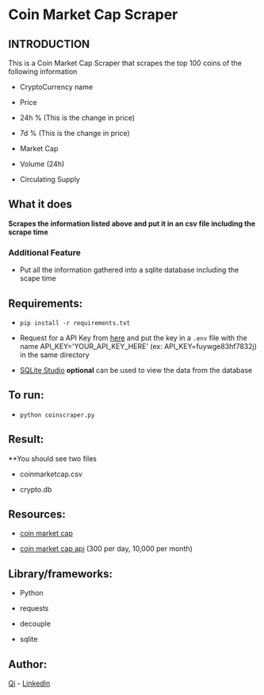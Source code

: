 # Coin Market Cap Scraper

## INTRODUCTION
This is a Coin Market Cap Scraper that scrapes the top 100 coins of the following information

* CryptoCurrency name

* Price

* 24h % (This is the change in price)

* 7d % (This is the change in price)

* Market Cap

* Volume (24h)

* Circulating Supply


## What it does

**Scrapes the information listed above and put it in an csv file including the scrape time**

### Additional Feature

* Put all the information gathered into a sqlite database including the scape time


## Requirements:

* ```pip install -r requirements.txt```

* Request for a API Key from [here](https://coinmarketcap.com/api/) and put the key in a `.env` file with the name API_KEY='YOUR_API_KEY_HERE' (ex: API_KEY=fuywge83hf7832j) in the same directory 

* [SQLite Studio](https://sqlitestudio.pl/) **optional** can be used to view the data from the database 


## To run:

* ```python coinscraper.py```

## Result:

**You should see two files

* coinmarketcap.csv

* crypto.db


## Resources:

* [coin market cap](https://coinmarketcap.com/) 

* [coin market cap api](https://coinmarketcap.com/api/) (300 per day, 10,000 per month)


## Library/frameworks:

* Python

* requests

* decouple

* sqlite


## Author:

[Qi](https://github.com/swordwielder/discordStockBot/graphs/contributors) - [LinkedIn](https://www.linkedin.com/in/qifchen/)
